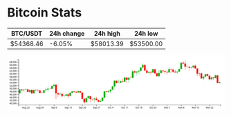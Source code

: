 # Bitcoin Stats

BTC/USDT|24h change|24h high|24h low|
|---|---|---|---|
|$54368.46|-6.05%|$58013.39|$53500.00|

<img src="./chart.svg">
